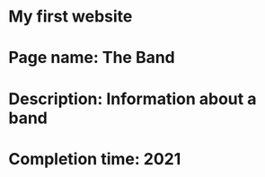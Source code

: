 # My first website
# Page name: The Band
# Description: Information about a band
# Completion time: 2021
